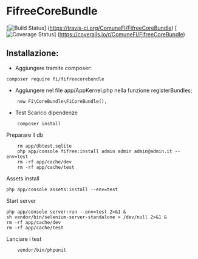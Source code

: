 FifreeCoreBundle
=============
[![Build Status](https://travis-ci.org/ComuneFI/FifreeCoreBundle.svg?branch=master)]
(https://travis-ci.org/ComuneFI/FifreeCoreBundle) [![Coverage Status](https://img.shields.io/coveralls/ComuneFI/FifreeCoreBundle.svg)] 
(https://coveralls.io/r/ComuneFI/FifreeCoreBundle)

Installazione:
-------------

- Aggiungere tramite composer:
```
composer require fi/fifreecorebundle
```
- Aggiungere nel file app/AppKernel.php nella funzione registerBundles;
```
    new Fi\CoreBundle\FiCoreBundle(),
```

- Test
Scarico dipendenze
```
    composer install
```
Preparare il db
```
    rm app/dbtest.sqlite
    php app/console fifree:install admin admin admin@admin.it --env=test
    rm -rf app/cache/dev
    rm -rf app/cache/test
```
Assets install
```
php app/console assets:install --env=test
```
Start server
```
php app/console server:run --env=test 2>&1 &
sh vendor/bin/selenium-server-standalone > /dev/null 2>&1 &
rm -rf app/cache/dev
rm -rf app/cache/test

```
Lanciare i test
```
    vendor/bin/phpunit
```
